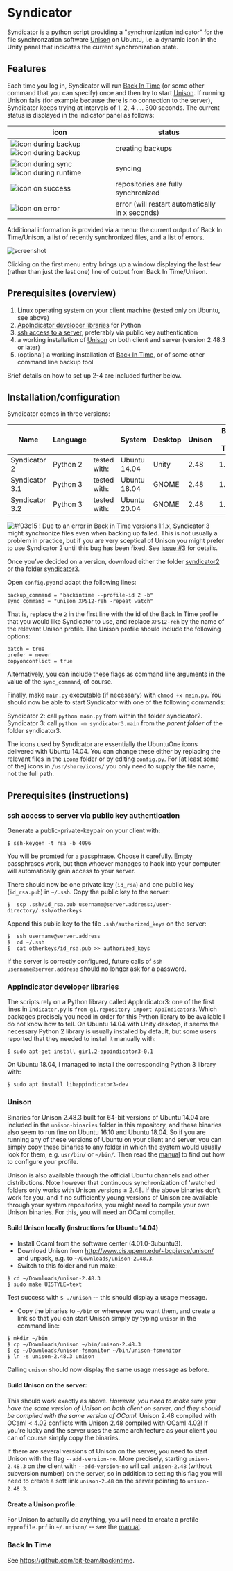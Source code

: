 # Syndicator
Syndicator is a python script providing a "synchronization indicator" for the file synchronzation software [Unison](http://www.cis.upenn.edu/~bcpierce/unison/download/releases/stable/unison-manual.html) on Ubuntu, i.e. a dynamic icon in the Unity panel that indicates the current synchronization state.  

## Features
Each time you log in, Syndicator will run [Back In Time](http://backintime.le-web.org/) (or some other command that you can specify) once and then try to start [Unison](http://www.cis.upenn.edu/~bcpierce/unison/download/releases/stable/unison-manual.html).  If running Unison fails (for example because there is no connection to the server), Syndicator keeps trying at intervals of 1, 2, 4 .... 300 seconds.  The current status is displayed in the indicator panel as follows:

icon | status
-----|--------
![icon during backup](https://rawgithub.com/TentativeConvert/Syndicator/master/icons/backup1.svg)  ![icon during backup](https://rawgithub.com/TentativeConvert/Syndicator/master/icons/backup2.svg) | creating backups
![icon during sync](https://rawgithub.com/TentativeConvert/Syndicator/master/icons/sync1.svg)  ![icon during runtime](https://rawgithub.com/TentativeConvert/Syndicator/master/icons/sync2.svg) | syncing
![icon on success](https://rawgithub.com/TentativeConvert/Syndicator/master/icons/sync-good.svg) | repositories are fully synchronized
![icon on error](https://rawgithub.com/TentativeConvert/Syndicator/master/icons/sync-error.svg) | error (will restart automatically in x seconds)

Additional information is provided via a menu: the current output of Back In Time/Unison, a list of recently synchronized files, and a list of errors.  

![screenshot](documentation/screenshot.png)

Clicking on the first menu entry brings up a window displaying the last few (rather than just the last one) line of output from Back In Time/Unison.

## Prerequisites (overview)
1.  Linux operating system on your client machine (tested only on Ubuntu, see above)
2.  [AppIndicator developer libraries](#appindicator-developer-libraries) for Python
2.  [ssh access to a server](#ssh-access-to-server-via-public-key-authentication), preferably via public key authentication
3.  a working installation of [Unison](#unison) on both client and server (version 2.48.3 or later)
4.  (optional) a working installation of [Back In Time](#back-in-time), or of some other command line backup tool

Brief details on how to set up 2-4 are included further below.

## Installation/configuration

Syndicator comes in three versions:

Name | Language |    | System | Desktop | Unison | Back in Time 
-----|----------|---|--------|---|---|---
Syndicator 2 | Python 2 | tested with:  | Ubuntu 14.04 | Unity | 2.48 | 1.0.34
Syndicator 3.1 | Python 3 | tested with:  | Ubuntu 18.04 | GNOME | 2.48 | 1.1.24 
Syndicator 3.2 | Python 3 | tested with:  | Ubuntu 20.04 | GNOME | 2.48 | 1.2.1

![#f03c15](https://placehold.it/15/f03c15/000000?text=+) ! Due to an error in Back in Time versions 1.1.x, Syndicator 3 might synchronize files even when backing up failed. This is not usually a problem in practice, but if you are very sceptical of Unison you might prefer to use Syndicator 2 until this bug has been fixed.  See [issue #3](https://github.com/TentativeConvert/Syndicator/issues/3) for details.

Once you’ve decided on a version, download either the folder [syndicator2](https://minhaskamal.github.io/DownGit/#/home?url=https://github.com/TentativeConvert/Syndicator/tree/master/syndicator2) or the folder  [syndicator3](https://minhaskamal.github.io/DownGit/#/home?url=https://github.com/TentativeConvert/Syndicator/tree/master/syndicator3).

Open `config.py`and adapt the following lines:
```
backup_command = "backintime --profile-id 2 -b"
sync_command = "unison XPS12-reh -repeat watch"
```
That is, replace the `2` in the first line with the id of the Back In Time profile that you would like Syndicator to use, and replace `XPS12-reh` by the name of the relevant Unison profile.  The Unison profile should include the following options:
```
batch = true
prefer = newer
copyonconflict = true
```
Alternatively, you can include these flags as command line arguments in the value of the `sync_command`, of course. 

Finally, make `main.py` executable (if necessary) with `chmod +x main.py`.
You should now be able to start Syndicator with one of the following commands:

Syndicator 2: call `python main.py` from within the folder syndicator2.<br>
Syndicator 3: call `python -m syndicator3.main` from the *parent folder* of the folder syndicator3.

The icons used by Syndicator are essentially the UbuntuOne icons delivered with Ubuntu 14.04.  You can change these either by replacing the relevant files in the `icons` folder or by editing `config.py`.  For [at least some of the] icons in `/usr/share/icons/` you only need to supply the file name, not the full path.  

## Prerequisites (instructions)
### ssh access to server via public key authentication
Generate a public-private-keypair on your client with:
```
$ ssh-keygen -t rsa -b 4096
```
You will be promted for a passphrase.  Choose it carefully.  Empty passphrases work, but then whoever manages to hack into your computer will automatically gain access to your server.

There should now be one private key (`id_rsa`) and one public key (`id_rsa.pub`) in `~/.ssh`.
Copy the public key to the server:
```
$  scp .ssh/id_rsa.pub username@server.address:/user-directory/.ssh/otherkeys
```
Append this public key to the file `.ssh/authorized_keys` on the server:
```
$  ssh username@server.address
$  cd ~/.ssh
$  cat otherkeys/id_rsa.pub >> authorized_keys
```
If the server is correctly configured, future calls of `ssh username@server.address` should no longer ask for a password.  

### AppIndicator developer libraries
The scripts rely on a Python library called AppIndicator3: one of the first lines in `Indicator.py` is `from gi.repository import AppIndicator3`.  Which packages precisely you need in order for this Python library to be available I do not know how to tell.  On Ubuntu 14.04 with Unity desktop, it seems the necessary Python 2 library is usually installed by default, but some users reported that they needed to install it manually with:
```
$ sudo apt-get install gir1.2-appindicator3-0.1
```
On Ubuntu 18.04, I managed to install the corresponding Python 3 library with:
```
$ sudo apt install libappindicator3-dev 
```

### Unison
Binaries for Unison 2.48.3 built for 64-bit versions of  Ubuntu 14.04  are included in the `unison-binaries` folder in this repository, and these binaries also seem to run fine on Ubuntu 16.10 and Ubuntu 18.04.  So if you are running any of these versions of Ubuntu on your client and server, you can simply copy these binaries to any folder in which the system would usually look for them, e.g. `usr/bin/` or `~/bin/`.  Then read the [manual](http://www.cis.upenn.edu/~bcpierce/unison/download/releases/stable/unison-manual.html) to find out how to configure your profile.

Unison is also available through the official Ubuntu channels and other distributions.  Note however that continuous synchronization of 'watched' folders only works with Unison versions ≥ 2.48.  If the above binaries don't work for you, and if no sufficiently young versions of Unison are available through your system repositories, you might need to compile your own Unison binaries.  For this, you will need an OCaml compiler.  

#### Build Unison locally (instructions for Ubuntu 14.04)
- Install Ocaml from the software center (4.01.0-3ubuntu3).
- Download Unison from http://www.cis.upenn.edu/~bcpierce/unison/ and unpack, e.g. to `~/Downloads/unison-2.48.3`.
- Switch to this folder and run make:
``` 
$ cd ~/Downloads/unison-2.48.3
$ sudo make UISTYLE=text
```
  Test success with `$ ./unison` -- this should display a usage message.  
- Copy the binaries to `~/bin` or whereever you want them, and create a link so that you can start Unison simply by typing `unison` in the command line:
```
$ mkdir ~/bin
$ cp ~/Downloads/unison ~/bin/unison-2.48.3
$ cp ~/Downloads/unison-fsmonitor ~/bin/unison-fsmonitor
$ ln -s unison-2.48.3 unison
```
Calling `unison` should now display the same usage message as before.  

#### Build Unison on the server:    
This should work exactly as above.  *However, you need to make sure you have the same version of Unison on both client on server, and they should be compiled with the same version of OCaml.*  Unison 2.48 compiled with OCaml < 4.02 conflicts with Unison 2.48 compiled with OCaml 4.02!  If you're lucky and the server uses the same architecture as your client you can of course simply copy the binaries. 

If there are several versions of Unison on the server, you need to start Unison with the flag `--add-version-no`.  More precisely, starting `unison-2.48.3` on the client with `--add-version-no` will call `unison-2.48` (without subversion number) on the server, so in addition to setting this flag you will need to create a soft link `unison-2.48` on the server pointing to `unison-2.48.3`.

#### Create a Unison profile:
For Unison to actually do anything, you will need to create a profile `myprofile.prf` in `~/.unison/` -- see the [manual](http://www.cis.upenn.edu/~bcpierce/unison/download/releases/stable/unison-manual.html).

### Back In Time
See https://github.com/bit-team/backintime.
